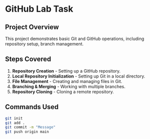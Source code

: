 # GitHub Lab Task

## Project Overview
This project demonstrates basic Git and GitHub operations, including repository setup, branch management.

## Steps Covered
1. **Repository Creation** - Setting up a GitHub repository.
2. **Local Repository Initialization** - Setting up Git in a local directory.
3. **File Management** - Creating and managing files in Git.
4. **Branching & Merging** - Working with multiple branches.
5. **Repository Cloning** - Cloning a remote repository.

## Commands Used
```bash
git init
git add .
git commit -m "Message"
git push origin main
